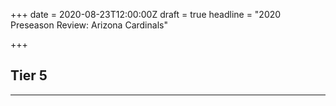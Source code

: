 +++
date = 2020-08-23T12:00:00Z
draft = true
headline = "2020 Preseason Review: Arizona Cardinals"

+++
## Tier 5

***